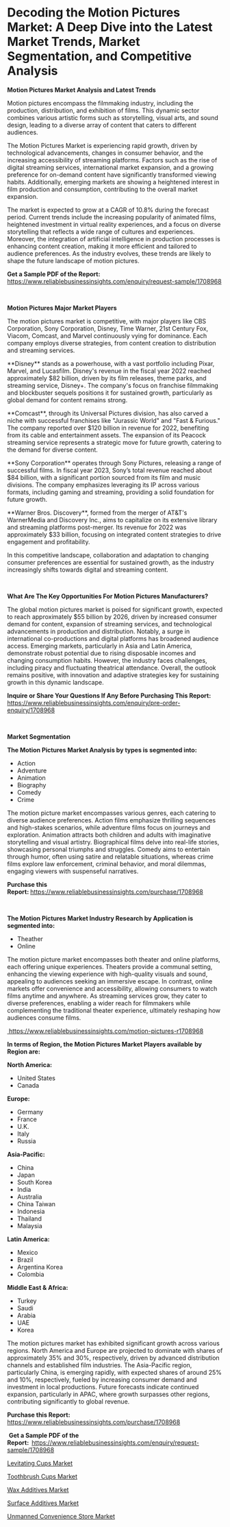 <p><h1>Decoding the Motion Pictures Market: A Deep Dive into the Latest Market Trends, Market Segmentation, and Competitive Analysis</h1></p><p><strong>Motion Pictures Market Analysis and Latest Trends</strong></p>
<p><p>Motion pictures encompass the filmmaking industry, including the production, distribution, and exhibition of films. This dynamic sector combines various artistic forms such as storytelling, visual arts, and sound design, leading to a diverse array of content that caters to different audiences. </p><p>The Motion Pictures Market is experiencing rapid growth, driven by technological advancements, changes in consumer behavior, and the increasing accessibility of streaming platforms. Factors such as the rise of digital streaming services, international market expansion, and a growing preference for on-demand content have significantly transformed viewing habits. Additionally, emerging markets are showing a heightened interest in film production and consumption, contributing to the overall market expansion.</p><p>The market is expected to grow at a CAGR of 10.8% during the forecast period. Current trends include the increasing popularity of animated films, heightened investment in virtual reality experiences, and a focus on diverse storytelling that reflects a wide range of cultures and experiences. Moreover, the integration of artificial intelligence in production processes is enhancing content creation, making it more efficient and tailored to audience preferences. As the industry evolves, these trends are likely to shape the future landscape of motion pictures.</p></p>
<p><strong>Get a Sample PDF of the Report:&nbsp;</strong> <a href="https://www.reliablebusinessinsights.com/enquiry/request-sample/1708968?utm_campaign=1742&utm_medium=2&utm_source=Github&utm_content=ia&utm_term=21102024&utm_id=motion-pictures">https://www.reliablebusinessinsights.com/enquiry/request-sample/1708968</a></p>
<p>&nbsp;</p>
<p><strong>Motion Pictures Major Market Players</strong></p>
<p><p>The motion pictures market is competitive, with major players like CBS Corporation, Sony Corporation, Disney, Time Warner, 21st Century Fox, Viacom, Comcast, and Marvel continuously vying for dominance. Each company employs diverse strategies, from content creation to distribution and streaming services.</p><p>**Disney** stands as a powerhouse, with a vast portfolio including Pixar, Marvel, and Lucasfilm. Disney's revenue in the fiscal year 2022 reached approximately $82 billion, driven by its film releases, theme parks, and streaming service, Disney+. The company's focus on franchise filmmaking and blockbuster sequels positions it for sustained growth, particularly as global demand for content remains strong.</p><p>**Comcast**, through its Universal Pictures division, has also carved a niche with successful franchises like "Jurassic World" and "Fast & Furious." The company reported over $120 billion in revenue for 2022, benefiting from its cable and entertainment assets. The expansion of its Peacock streaming service represents a strategic move for future growth, catering to the demand for diverse content.</p><p>**Sony Corporation** operates through Sony Pictures, releasing a range of successful films. In fiscal year 2023, Sony’s total revenue reached about $84 billion, with a significant portion sourced from its film and music divisions. The company emphasizes leveraging its IP across various formats, including gaming and streaming, providing a solid foundation for future growth.</p><p>**Warner Bros. Discovery**, formed from the merger of AT&T's WarnerMedia and Discovery Inc., aims to capitalize on its extensive library and streaming platforms post-merger. Its revenue for 2022 was approximately $33 billion, focusing on integrated content strategies to drive engagement and profitability.</p><p>In this competitive landscape, collaboration and adaptation to changing consumer preferences are essential for sustained growth, as the industry increasingly shifts towards digital and streaming content.</p></p>
<p>&nbsp;</p>
<p><strong>What Are The Key Opportunities For Motion Pictures Manufacturers?</strong></p>
<p><p>The global motion pictures market is poised for significant growth, expected to reach approximately $55 billion by 2026, driven by increased consumer demand for content, expansion of streaming services, and technological advancements in production and distribution. Notably, a surge in international co-productions and digital platforms has broadened audience access. Emerging markets, particularly in Asia and Latin America, demonstrate robust potential due to rising disposable incomes and changing consumption habits. However, the industry faces challenges, including piracy and fluctuating theatrical attendance. Overall, the outlook remains positive, with innovation and adaptive strategies key for sustaining growth in this dynamic landscape.</p></p>
<p><strong>Inquire or Share Your Questions If Any Before Purchasing This Report:</strong> <a href="https://www.reliablebusinessinsights.com/enquiry/pre-order-enquiry/1708968?utm_campaign=1742&utm_medium=2&utm_source=Github&utm_content=ia&utm_term=21102024&utm_id=motion-pictures">https://www.reliablebusinessinsights.com/enquiry/pre-order-enquiry/1708968</a></p>
<p>&nbsp;</p>
<p><strong>Market Segmentation</strong></p>
<p><strong>The Motion Pictures Market Analysis by types is segmented into:</strong></p>
<p><ul><li>Action</li><li>Adventure</li><li>Animation</li><li>Biography</li><li>Comedy</li><li>Crime</li></ul></p>
<p><p>The motion picture market encompasses various genres, each catering to diverse audience preferences. Action films emphasize thrilling sequences and high-stakes scenarios, while adventure films focus on journeys and exploration. Animation attracts both children and adults with imaginative storytelling and visual artistry. Biographical films delve into real-life stories, showcasing personal triumphs and struggles. Comedy aims to entertain through humor, often using satire and relatable situations, whereas crime films explore law enforcement, criminal behavior, and moral dilemmas, engaging viewers with suspenseful narratives.</p></p>
<p><strong>Purchase this Report:&nbsp;</strong><a href="https://www.reliablebusinessinsights.com/purchase/1708968?utm_campaign=1742&utm_medium=2&utm_source=Github&utm_content=ia&utm_term=21102024&utm_id=motion-pictures">https://www.reliablebusinessinsights.com/purchase/1708968</a></p>
<p>&nbsp;</p>
<p><strong>The Motion Pictures Market Industry Research by Application is segmented into:</strong></p>
<p><ul><li>Theather</li><li>Online</li></ul></p>
<p><p>The motion picture market encompasses both theater and online platforms, each offering unique experiences. Theaters provide a communal setting, enhancing the viewing experience with high-quality visuals and sound, appealing to audiences seeking an immersive escape. In contrast, online markets offer convenience and accessibility, allowing consumers to watch films anytime and anywhere. As streaming services grow, they cater to diverse preferences, enabling a wider reach for filmmakers while complementing the traditional theater experience, ultimately reshaping how audiences consume films.</p></p>
<p><a href="https://www.reliablebusinessinsights.com/motion-pictures-r1708968?utm_campaign=1742&utm_medium=2&utm_source=Github&utm_content=ia&utm_term=21102024&utm_id=motion-pictures">&nbsp;https://www.reliablebusinessinsights.com/motion-pictures-r1708968</a></p>
<p><strong>In terms of Region, the Motion Pictures Market Players available by Region are:</strong></p>
<p>
    <p> <strong> North America: </strong>
        <ul>
            <li>United States</li>
            <li>Canada</li>
        </ul>
        </p> 
    <p> <strong> Europe: </strong>
        <ul>
            <li>Germany</li>
            <li>France</li>
            <li>U.K.</li>
            <li>Italy</li>
            <li>Russia</li>
        </ul>
        </p> 
    <p> <strong> Asia-Pacific: </strong>
        <ul>
            <li>China</li>
            <li>Japan</li>
            <li>South Korea</li>
            <li>India</li>
            <li>Australia</li>
            <li>China Taiwan</li>
            <li>Indonesia</li>
            <li>Thailand</li>
            <li>Malaysia</li>
        </ul>
        </p> 
    <p> <strong> Latin America: </strong>
        <ul>
            <li>Mexico</li>
            <li>Brazil</li>
            <li>Argentina Korea</li>
            <li>Colombia</li>
        </ul>
        </p> 
    <p> <strong> Middle East & Africa: </strong>
        <ul>
            <li>Turkey</li>
            <li>Saudi</li>
            <li>Arabia</li>
            <li>UAE</li>
            <li>Korea</li>
        </ul>
    </p>
    </p>
<p><p>The motion pictures market has exhibited significant growth across various regions. North America and Europe are projected to dominate with shares of approximately 35% and 30%, respectively, driven by advanced distribution channels and established film industries. The Asia-Pacific region, particularly China, is emerging rapidly, with expected shares of around 25% and 10%, respectively, fueled by increasing consumer demand and investment in local productions. Future forecasts indicate continued expansion, particularly in APAC, where growth surpasses other regions, contributing significantly to global revenue.</p></p>
<p><strong>Purchase this Report: </strong><a href="https://www.reliablebusinessinsights.com/purchase/1708968?utm_campaign=1742&utm_medium=2&utm_source=Github&utm_content=ia&utm_term=21102024&utm_id=motion-pictures">https://www.reliablebusinessinsights.com/purchase/1708968</a></p>
<p>&nbsp;<strong>Get a Sample PDF of the Report:&nbsp;&nbsp;</strong><a href="https://www.reliablebusinessinsights.com/enquiry/request-sample/1708968?utm_campaign=1742&utm_medium=2&utm_source=Github&utm_content=ia&utm_term=21102024&utm_id=motion-pictures">https://www.reliablebusinessinsights.com/enquiry/request-sample/1708968</a></p>
<p><strong></strong></p>
<p><p><a href="https://www.linkedin.com/pulse/decoding-levitating-cups-industry-dynamics-strategic-uft5c?utm_campaign=1742&utm_medium=2&utm_source=Github&utm_content=ia&utm_term=21102024&utm_id=motion-pictures">Levitating Cups Market</a></p><p><a href="https://www.linkedin.com/pulse/toothbrush-cups-market-size-share-competitive-landscape-j5uxc?utm_campaign=1742&utm_medium=2&utm_source=Github&utm_content=ia&utm_term=21102024&utm_id=motion-pictures">Toothbrush Cups Market</a></p><p><a href="https://www.linkedin.com/pulse/global-wax-additives-market-exploring-share-trends-future-jju7c?utm_campaign=1742&utm_medium=2&utm_source=Github&utm_content=ia&utm_term=21102024&utm_id=motion-pictures">Wax Additives Market</a></p><p><a href="https://www.linkedin.com/pulse/surface-additives-market-global-share-ranking-overall-ioivc?utm_campaign=1742&utm_medium=2&utm_source=Github&utm_content=ia&utm_term=21102024&utm_id=motion-pictures">Surface Additives Market</a></p><p><a href="https://www.linkedin.com/pulse/pioneering-growth-analyzing-global-unmanned-convenience-lkahc?utm_campaign=1742&utm_medium=2&utm_source=Github&utm_content=ia&utm_term=21102024&utm_id=motion-pictures">Unmanned Convenience Store Market</a></p></p>